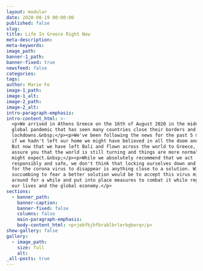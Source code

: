 ```yaml
---
layout: modular
date: 2020-08-19 00:00:00
published: false
slug:
title: Life In Greece Right Now
meta-description:
meta-keywords:
image_path:
banner-1_path:
banner-fixed: true
newsfeed: false
categories:
tags:
author: Marie Fe
image-1_path:
image-1_alt:
image-2_path:
image-2_alt:
intro-paragraph-emphasis:
intro-content_html: >-
  <p>We arrived in Athens Greece on the 16th of August 2020 in the middle of the
  global pandemic that has seen many countries close their borders and enforce
  lockdowns.&nbsp;</p><p>We've been following the news for the past 5 months and
  if we hadn't left our home we might have believed in all the doom and gloom.
  But now that we have left Bali and flown across the world to Greece, we can
  assure you that the world is still turning and things are more normal than you
  might expect.&nbsp;</p><p>While we absolutely recommend that we act
  responsibly and safe, we don't think that locking ourselves down and waiting
  for the corona virus to disappear is anything close to a solution. Without
  succumbing to fear a better solution would be to accept this virus might be
  around for a while and put into place measures to combat it while regaining
  our lives and the global economy.</p>
sections:
  - banner_path:
    banner-caption:
    banner-fixed: false
    columns: false
    main-paragraph-emphasis:
    body-content_html: <p>jebfbjhfbrablbrlerbgberq</p>
show-gallery: false
gallery:
  - image_path:
    size: full
    alt:
_all-posts: true
---
```


